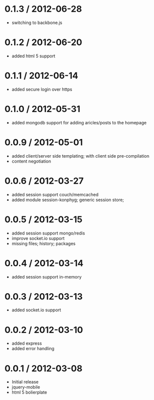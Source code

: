 0.1.3 / 2012-06-28
==================

  * switching to backbone.js

0.1.2 / 2012-06-20
==================

  * added html 5 support

  0.1.1 / 2012-06-14
==================

  * added secure login over https
  
0.1.0 / 2012-05-31
==================

  * added mongodb support for adding aricles/posts to the homepage

0.0.9 / 2012-05-01
==================

  * added client/server side templating; with client side pre-compilation
  * content negotiation

0.0.6 / 2012-03-27
==================

  * added session support couch/memcached
  * added module session-konphyg; generic session store;


0.0.5 / 2012-03-15
==================

  * added session support mongo/redis
  * improve socket.io support
  * missing files; history; packages

0.0.4 / 2012-03-14
==================

  * added session support in-memory

0.0.3 / 2012-03-13
==================

  * added socket.io support

0.0.2 / 2012-03-10
==================

  * added express
  * added error handling

0.0.1 / 2012-03-08
==================

  * Initial release
  * jquery-mobile
  * html 5 bolierplate
